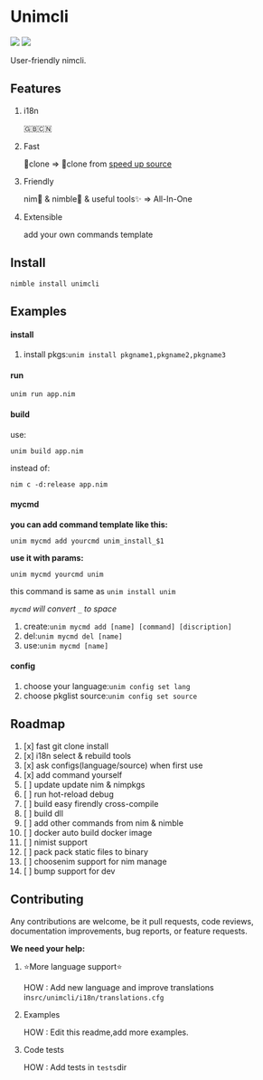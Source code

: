 # Unimcli

![](http://img.shields.io/badge/license-MIT-blue.svg) ![](https://raw.fastgit.org/yglukhov/nimble-tag/master/nimble.png)

User-friendly nimcli.

## Features

1. i18n

   🇬🇧🇨🇳

2. Fast

   🐌clone => 🚀clone from [speed up source](https://github.com/SOVLOOKUP/nimPkg)

3. Friendly

   nim👑 & nimble💍 & useful tools✨ => All-In-One
   
4. Extensible

   add your own commands template

## Install
`nimble install unimcli`
## Examples

#### install

1. install pkgs:`unim install pkgname1,pkgname2,pkgname3`

#### run

`unim run app.nim`  

#### build

use:

`unim build app.nim` 

instead of:

 `nim c -d:release app.nim`

#### mycmd

**you can add command template like this:**

`unim mycmd add yourcmd unim_install_$1`

**use it with params:**

`unim mycmd yourcmd unim` 

this command is same as `unim install unim`

*`mycmd` will convert `_` to space*



1. create:`unim mycmd add [name] [command] [discription]`
2. del:`unim mycmd del [name]`
3. use:`unim mycmd [name]`

#### config

1. choose your language:`unim config set lang`
2. choose pkglist source:`unim config set source`

## Roadmap

1. [x] fast git clone install
2. [x] i18n select & rebuild tools
3. [x] ask configs(language/source) when first use
4. [x] add command yourself
5. [ ] update update nim & nimpkgs
6. [ ] run hot-reload debug 
7. [ ] build easy  firendly cross-compile
8. [ ] build dll
9. [ ] add other commands from nim & nimble
10. [ ] docker auto build docker image
11. [ ] nimist support
12. [ ] pack pack static files to binary
13. [ ] choosenim support for nim manage
14. [ ] bump support for dev 

## Contributing

Any contributions are welcome, be it pull requests, code reviews, documentation improvements, bug reports, or feature requests.

**We need your help:**

1. ⭐More language support⭐

   HOW : Add new language and improve translations in`src/unimcli/i18n/translations.cfg`

2. Examples

   HOW : Edit this readme,add more examples.

3. Code tests

   HOW : Add tests in `tests`dir

